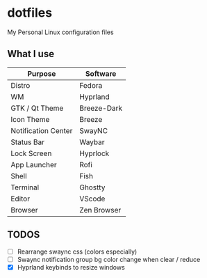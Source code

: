 # dotfiles

My Personal Linux configuration files

## What I use

| Purpose             | Software    |
| ------------------- | ----------- |
| Distro              | Fedora      |
| WM                  | Hyprland    |
| GTK / Qt Theme      | Breeze-Dark |
| Icon Theme          | Breeze      |
| Notification Center | SwayNC      |
| Status Bar          | Waybar      |
| Lock Screen         | Hyprlock    |
| App Launcher        | Rofi        |
| Shell               | Fish        |
| Terminal            | Ghostty     |
| Editor              | VScode      |
| Browser             | Zen Browser |

## TODOS

- [ ] Rearrange swaync css (colors especially)
- [ ] Swaync notification group bg color change when clear / reduce
- [x] Hyprland keybinds to resize windows
